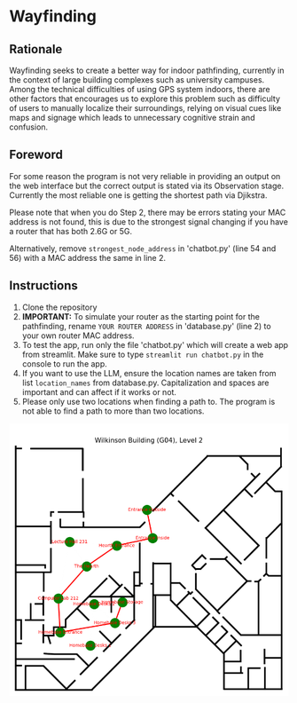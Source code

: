 # Wayfinding
## Rationale
Wayfinding seeks to create a better way for indoor pathfinding, currently in the context of large building complexes such as university campuses. Among the technical difficulties of using GPS system indoors, there are other factors that encourages us to explore this problem such as difficulty of users to manually localize their surroundings, relying on visual cues like maps and signage which leads to unnecessary cognitive strain and confusion.

## Foreword
For some reason the program is not very reliable in providing an output on the web interface but the correct output is stated via its Observation stage. Currently the most reliable one is getting the shortest path via Djikstra.

Please note that when you do Step 2, there may be errors stating your MAC address is not found, this is due to the strongest signal changing if you have a router that has both 2.6G or 5G. 

Alternatively, remove `strongest_node_address` in 'chatbot.py' (line 54 and 56) with a MAC address the same in line 2.

## Instructions
1. Clone the repository 
2. **IMPORTANT:** To simulate your router as the starting point for the pathfinding, rename `YOUR ROUTER ADDRESS` in 'database.py' (line 2) to your own router MAC address.
3. To test the app, run only the file 'chatbot.py' which will create a web app from streamlit. Make sure to type `streamlit run chatbot.py` in the console to run the app.
4. If you want to use the LLM, ensure the location names are taken from list `location_names` from database.py. Capitalization and spaces are important and can affect if it works or not.
5. Please only use two locations when finding a path to. The program is not able to find a path to more than two locations.

![Network Map showing path from outside to Homebase](network_map.png)
